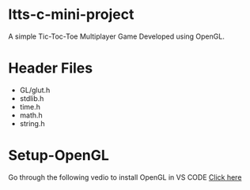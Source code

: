 # ltts-c-mini-project
A simple Tic-Toc-Toe Multiplayer Game Developed using OpenGL.  
# Header Files
* GL/glut.h
* stdlib.h
* time.h
* math.h
* string.h
# Setup-OpenGL
Go through the following vedio to install OpenGL in VS CODE
[Click here](https://www.youtube.com/watch?v=j9HjjB-sJL0)
